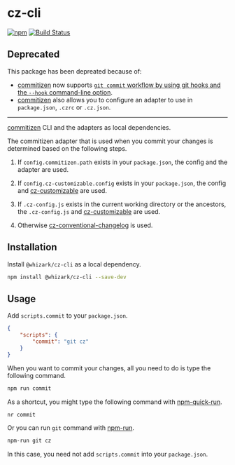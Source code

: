# cz-cli

[![npm][npm-image]][npm-url]
[![Build Status][travis-image]][travis-url]

## Deprecated

This package has been depreated because of:

* [commitizen][] now supports [`git commit` workflow by using git hooks and the `--hook` command-line option](https://github.com/commitizen/cz-cli#optional-running-commitizen-on-git-commit).
* [commitizen][] also allows you to configure an adapter to use in `package.json`, `.czrc` or `.cz.json`.

---

[commitizen][] CLI and the adapters as local dependencies.

The commitizen adapter that is used when you commit your changes is determined
based on the following steps.

1.  If `config.commitizen.path` exists in your `package.json`, the config and
    the adapter are used.

2.  If `config.cz-customizable.config` exists in your `package.json`,
    the config and [cz-customizable][] are used.

3.  If `.cz-config.js` exists in the current working directory or the
    ancestors, the `.cz-config.js` and [cz-customizable][] are used.

4.  Otherwise [cz-conventional-changelog][] is used.

## Installation

Install `@whizark/cz-cli` as a local dependency.

```sh
npm install @whizark/cz-cli --save-dev
```

## Usage

Add `scripts.commit` to your `package.json`.

```json
{
    "scripts": {
        "commit": "git cz"
    }
}
```

When you want to commit your changes, all you need to do is type the following
command.

```sh
npm run commit
```

As a shortcut, you might type the following command with [npm-quick-run][].

```sh
nr commit
```

Or you can run `git` command with [npm-run][].

```sh
npm-run git cz
```

In this case, you need not add `scripts.commit` into your `package.json`.

[commitizen]: https://github.com/commitizen/cz-cli
[cz-conventional-changelog]: https://github.com/commitizen/cz-conventional-changelog
[cz-customizable]: https://github.com/leonardoanalista/cz-customizable
[npm-quick-run]: https://github.com/bahmutov/npm-quick-run
[npm-run]: https://github.com/timoxley/npm-run
[deprecated]: https://github.com/leonardoanalista/cz-customizable/commit/7ab2559725b3fb83cabaabff32a2be46425f01e8#diff-04c6e90faac2675aa89e2176d2eec7d8L44

[npm-image]: https://img.shields.io/npm/v/@whizark/cz-cli.svg
[npm-url]: https://www.npmjs.com/@whizark/cz-cli

[travis-image]: https://travis-ci.org/whizark/cz-cli.svg?branch=master
[travis-url]: https://travis-ci.org/whizark/cz-cli
